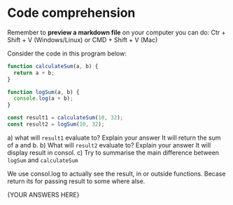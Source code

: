 # Code comprehension

Remember to **preview a markdown file** on your computer you can do:
Ctr + Shift + V (Windows/Linux) or CMD + Shift + V (Mac)

Consider the code in this program below:

```js
function calculateSum(a, b) {
  return a + b;
}

function logSum(a, b) {
  console.log(a + b);
}

const result1 = calculateSum(10, 32);
const result2 = logSum(10, 32);
```

a) what will `result1` evaluate to? Explain your answer
It will return the sum of a and b.
b) What will `result2` evaluate to? Explain your answer
It will display result in consol.
c) Try to summarise the main difference between `logSum` and `calculateSum`

We use consol.log to actually see the result, in or outside functions. Becase return its for passing result to some where alse.


{YOUR ANSWERS HERE}